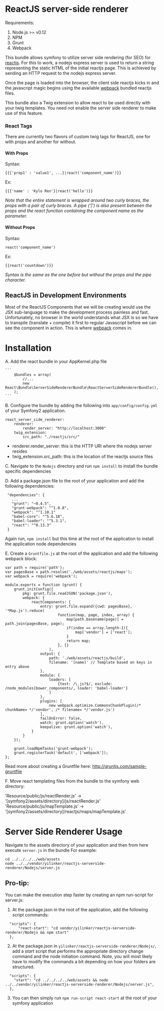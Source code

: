 # ReactJS server-side renderer

Requirements:

1. Node.js >= v0.12
2. NPM
3. Grunt
4. Webpack

This bundle allows symfony to utilize server side rendering (for SEO) for [reactjs](http://facebook.github.io/react/).
For this to work, a nodejs express server is used to return a string representing the static HTML of the initial reactjs page. This is achieved by sending an HTTP request to the nodejs express server.

Once the page is loaded into the browser, the client side reactjs kicks in and the javascript magic begins using the available [webpack](http://webpack.github.io/) bundled reactjs files.

This bundle also a Twig extension to allow react to be used directly with your twig templates. You need not enable the server side renderer to make use of this feature.

### React Tags

There are currently two flavors of custom twig tags for ReactJS, one for with props and another for without.

#### With Props

Syntax:
```
{{{'prop1' : 'value1', ...}|react('component_name')}}
```
Ex:
```
{{{'name' : 'Kylo Ren'}|react('hello')}}
```
*Note that the entire statement is wrapped around two curly braces, the props with a pair of curly braces. A pipe ('|') is also present between the props and the react function containing the component name as the parameter.*

#### Without Props

Syntax:
```
react('component_name')
```
Ex:
```
{{react('countdown')}}
```
*Syntax is the same as the one before but without the props and the pipe character.*


## ReactJS in Development Environments

Most of the ReactJS Components that we will be creating would use the JSX sub-language to make the development process painless and fast. Unfortunately, no browser in the world understands what JSX is so we have to transpile (translate + compile) it first to regular Javascript before we can see the component in action. This is where [webpack](http://webpack.github.io/) comes in.



# Installation

A. Add the react bundle in your AppKernel.php file    

    ```
        $bundles = array(
            //...
            new React\Bundle\ServerSideRendererBundle\ReactServerSideRendererBundle(),
        );
    ```    
    
B. Configure the bundle by adding the following into `app/config/config.yml` of your Symfony2 application.

```
react_server_side_renderer:
    renderer:
        render_server: "http://localhost:3000"
    twig_extension:
        src_path: "./reactjs/src/"
```

- renderer.render_server: this is the HTTP URI where the nodejs server resides
- twig_extension.src_path: this is the location of the reactjs source files 

C. Navigate to the `Nodejs` directory and run `npm install` to install the bundle specific dependencies

D. Add a package.json file to the root of your application and add the following dependencies:

```
 "dependencies": {
   ...
   "grunt": "~0.4.5", 
   "grunt-webpack": "^1.0.8",
   "webpack": "^1.10.1"
   "babel-core": "^5.6.18",
   "babel-loader": "^5.3.1",
   "react": "^0.13.3"
 }
```

Again run, `npm install` but this time at the root of the application to install the application node dependencies  

E. Create a `Gruntfile.js` at the root of the application and add the following webpack block:

```
var path = require('path');
var pagesBase = path.resolve('./web/assets/reactjs/maps');
var webpack = require('webpack');

module.exports = function (grunt) {
    grunt.initConfig({
        pkg: grunt.file.readJSON('package.json'),
        webpack: {
            reactComponents: {
                entry: grunt.file.expand({cwd: pagesBase}, '*Map.js').reduce(
                        function(map, page, index, array) {
                            map[path.basename(page)] = path.join(pagesBase, page);
                            if(index == array.length-1){
                                map['vendor'] = ['react'];
                            }
                            return map;
                        }, {}
                    ),
                output: {
                    path: './web/assets/reactjs/build',
                    filename: '[name]' // Template based on keys in entry above
                },
                module: {
                    loaders: [
                        {test: /\.js?$/, exclude: /node_modules|bower_components/, loader: 'babel-loader'}
                    ]
                },
                plugins: [
                    new webpack.optimize.CommonsChunkPlugin(/* chunkName= */'vendor', /* filename= */'vendor.js')
                ],
                failOnError: false,
                watch: grunt.option('watch'),
                keepalive: grunt.option('watch'),
            }
        }
    });
    
    grunt.loadNpmTasks('grunt-webpack');
    grunt.registerTask('default', ['webpack']);
};

```

Read more about creating a Gruntfile here: http://gruntjs.com/sample-gruntfile

F. Move react templating files from the bundle to the symfony web directory:

'Resource/public/js/reactRender.js' -> '[symfony2/assets/directory]/js/reactRender.js'
'Resource/public/js/mapTemplate.js' -> '[symfony2/assets/directory]/reactjs/maps/mapTemplate.js'


# Server Side Renderer Usage

Navigate to the assets directory of your application and then from here execute `server.js` in  the bundle
For example:

```
cd ../../../../web/assets
node ../../vendor/yilinker/reactjs-serverside-renderer/Nodejs/server.js
```

## Pro-tip:

You can make the execution step faster by creating an npm run-script for server.js:

1. At the package.json in the root of the application, add the following script commands:

```
  "scripts": {
      "react-start": "cd vendor/yilinker/reactjs-serverside-renderer/Nodejs && npm start"
  },
```

2. At the package.json in `yilinker/reactjs-serverside-renderer/Nodejs/`, add a *start* script that performs the appropriate directory change command and the node initiation command. Note, you will most likely have to modify the commands a bit depending on how your folders are structured.

```
  "scripts": {
    "start": "cd ../../../../web/assets && node ../../vendor/yilinker/reactjs-serverside-renderer/Nodejs/server.js",
  },
```

3. You can then simply run `npm run-script react-start` at the root of your symfony application
 






